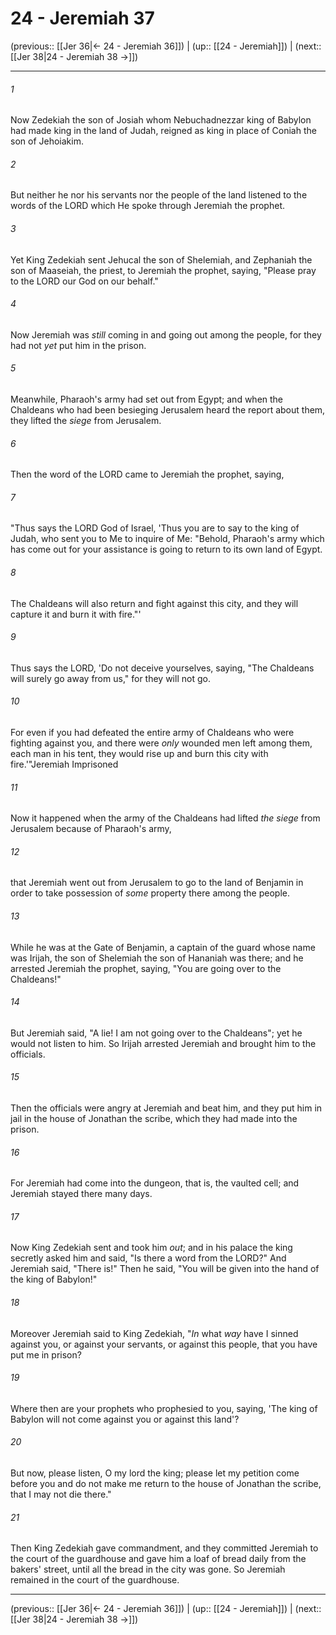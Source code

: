 # 24 - Jeremiah 37

(previous:: [[Jer 36|← 24 - Jeremiah 36]]) | (up:: [[24 - Jeremiah]]) | (next:: [[Jer 38|24 - Jeremiah 38 →]])

***


###### 1 
Now Zedekiah the son of Josiah whom Nebuchadnezzar king of Babylon had made king in the land of Judah, reigned as king in place of Coniah the son of Jehoiakim. 

###### 2 
But neither he nor his servants nor the people of the land listened to the words of the LORD which He spoke through Jeremiah the prophet. 

###### 3 
Yet King Zedekiah sent Jehucal the son of Shelemiah, and Zephaniah the son of Maaseiah, the priest, to Jeremiah the prophet, saying, "Please pray to the LORD our God on our behalf." 

###### 4 
Now Jeremiah was _still_ coming in and going out among the people, for they had not _yet_ put him in the prison. 

###### 5 
Meanwhile, Pharaoh's army had set out from Egypt; and when the Chaldeans who had been besieging Jerusalem heard the report about them, they lifted the _siege_ from Jerusalem. 

###### 6 
Then the word of the LORD came to Jeremiah the prophet, saying, 

###### 7 
"Thus says the LORD God of Israel, 'Thus you are to say to the king of Judah, who sent you to Me to inquire of Me: "Behold, Pharaoh's army which has come out for your assistance is going to return to its own land of Egypt. 

###### 8 
The Chaldeans will also return and fight against this city, and they will capture it and burn it with fire."' 

###### 9 
Thus says the LORD, 'Do not deceive yourselves, saying, "The Chaldeans will surely go away from us," for they will not go. 

###### 10 
For even if you had defeated the entire army of Chaldeans who were fighting against you, and there were _only_ wounded men left among them, each man in his tent, they would rise up and burn this city with fire.'"Jeremiah Imprisoned 

###### 11 
Now it happened when the army of the Chaldeans had lifted _the siege_ from Jerusalem because of Pharaoh's army, 

###### 12 
that Jeremiah went out from Jerusalem to go to the land of Benjamin in order to take possession of _some_ property there among the people. 

###### 13 
While he was at the Gate of Benjamin, a captain of the guard whose name was Irijah, the son of Shelemiah the son of Hananiah was there; and he arrested Jeremiah the prophet, saying, "You are going over to the Chaldeans!" 

###### 14 
But Jeremiah said, "A lie! I am not going over to the Chaldeans"; yet he would not listen to him. So Irijah arrested Jeremiah and brought him to the officials. 

###### 15 
Then the officials were angry at Jeremiah and beat him, and they put him in jail in the house of Jonathan the scribe, which they had made into the prison. 

###### 16 
For Jeremiah had come into the dungeon, that is, the vaulted cell; and Jeremiah stayed there many days. 

###### 17 
Now King Zedekiah sent and took him _out_; and in his palace the king secretly asked him and said, "Is there a word from the LORD?" And Jeremiah said, "There is!" Then he said, "You will be given into the hand of the king of Babylon!" 

###### 18 
Moreover Jeremiah said to King Zedekiah, "_In_ what _way_ have I sinned against you, or against your servants, or against this people, that you have put me in prison? 

###### 19 
Where then are your prophets who prophesied to you, saying, 'The king of Babylon will not come against you or against this land'? 

###### 20 
But now, please listen, O my lord the king; please let my petition come before you and do not make me return to the house of Jonathan the scribe, that I may not die there." 

###### 21 
Then King Zedekiah gave commandment, and they committed Jeremiah to the court of the guardhouse and gave him a loaf of bread daily from the bakers' street, until all the bread in the city was gone. So Jeremiah remained in the court of the guardhouse.

***

(previous:: [[Jer 36|← 24 - Jeremiah 36]]) | (up:: [[24 - Jeremiah]]) | (next:: [[Jer 38|24 - Jeremiah 38 →]])
